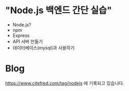 # "Node.js 백엔드 간단 실습"
 - Node.js?
 - npm
 - Express
 - API 서버 만들기
 - 데이터베이스(mysql)과 사용하기

 # Blog
 https://www.citefred.com/tag/nodejs 에 기록되고 있습니다.